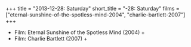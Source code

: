 +++
title = "2013-12-28: Saturday"
short_title = "-28: Saturday"
films = ["eternal-sunshine-of-the-spotless-mind-2004", "charlie-bartlett-2007"]
+++


* Film: Eternal Sunshine of the Spotless Mind (2004) +
* Film: Charlie Bartlett (2007) +
